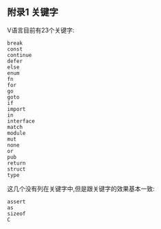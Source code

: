 ## 附录1 关键字

V语言目前有23个关键字:

```
break 
const  
continue
defer
else
enum
fn
for
go
goto
if
import
in
interface
match
module
mut
none
or
pub
return
struct
type
```



这几个没有列在关键字中,但是跟关键字的效果基本一致:

```
assert
as
sizeof
C
```

